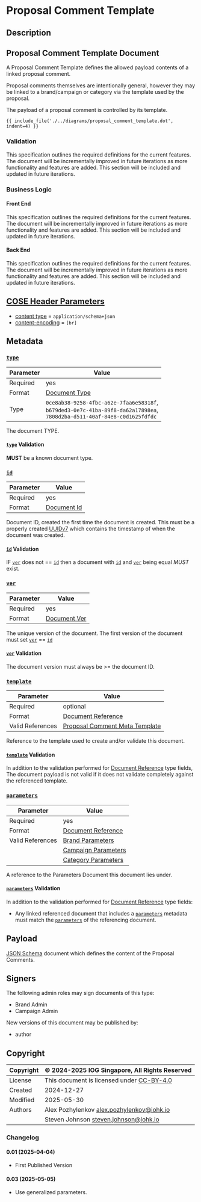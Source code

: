 # Proposal Comment Template

## Description

## Proposal Comment Template Document

A Proposal Comment Template defines the allowed payload contents of a
linked proposal comment.

Proposal comments themselves are intentionally general, however they may be
linked to a brand/campaign or category via the template used by the proposal.

The payload of a proposal comment is controlled by its template.

<!-- markdownlint-disable max-one-sentence-per-line -->

```graphviz dot proposal_comment_template.dot.svg
{{ include_file('./../diagrams/proposal_comment_template.dot', indent=4) }}
```

<!-- markdownlint-enable max-one-sentence-per-line -->

### Validation

This specification outlines the required definitions for the current features.
The document will be incrementally improved in future iterations as more functionality
and features are added.
This section will be included and updated in future iterations.

### Business Logic

#### Front End

This specification outlines the required definitions for the current features.
The document will be incrementally improved in future iterations as more functionality
and features are added.
This section will be included and updated in future iterations.

#### Back End

This specification outlines the required definitions for the current features.
The document will be incrementally improved in future iterations as more functionality
and features are added.
This section will be included and updated in future iterations.

## [COSE Header Parameters][RFC9052-HeaderParameters]

* [content type](../spec.md#content-type) = `application/schema+json`
* [content-encoding](../spec.md#content-encoding) = `[br]`

## Metadata

### [`type`](../metadata.md#type)

<!-- markdownlint-disable MD033 -->
| Parameter | Value |
| --- | --- |
| Required | yes |
| Format | [Document Type](../metadata.md#document-type) |
| Type | `0ce8ab38-9258-4fbc-a62e-7faa6e58318f`,<br/>`b679ded3-0e7c-41ba-89f8-da62a17898ea`,<br/>`7808d2ba-d511-40af-84e8-c0d1625fdfdc` |
<!-- markdownlint-enable MD033 -->
The document TYPE.

#### [`type`](../metadata.md#type) Validation

**MUST** be a known document type.

### [`id`](../metadata.md#id)

<!-- markdownlint-disable MD033 -->
| Parameter | Value |
| --- | --- |
| Required | yes |
| Format | [Document Id](../metadata.md#document-id) |
<!-- markdownlint-enable MD033 -->
Document ID, created the first time the document is created.
This must be a properly created [UUIDv7][RFC9562-V7] which contains the
timestamp of when the document was created.

#### [`id`](../metadata.md#id) Validation

IF [`ver`](../metadata.md#ver) does not == [`id`](../metadata.md#id) then a document with
[`id`](../metadata.md#id) and [`ver`](../metadata.md#ver) being equal *MUST* exist.

### [`ver`](../metadata.md#ver)

<!-- markdownlint-disable MD033 -->
| Parameter | Value |
| --- | --- |
| Required | yes |
| Format | [Document Ver](../metadata.md#document-ver) |
<!-- markdownlint-enable MD033 -->
The unique version of the document.
The first version of the document must set [`ver`](../metadata.md#ver) == [`id`](../metadata.md#id)

#### [`ver`](../metadata.md#ver) Validation

The document version must always be >= the document ID.

### [`template`](../metadata.md#template)

<!-- markdownlint-disable MD033 -->
| Parameter | Value |
| --- | --- |
| Required | optional |
| Format | [Document Reference](../metadata.md#document-reference) |
| Valid References | [Proposal Comment Meta Template](proposal_comment_meta_template.md) |
<!-- markdownlint-enable MD033 -->
Reference to the template used to create and/or validate this document.

#### [`template`](../metadata.md#template) Validation

In addition to the validation performed for [Document Reference](../metadata.md#document-reference) type fields,
The document payload is not valid if it does not validate completely against the referenced template.

### [`parameters`](../metadata.md#parameters)

<!-- markdownlint-disable MD033 -->
| Parameter | Value |
| --- | --- |
| Required | yes |
| Format | [Document Reference](../metadata.md#document-reference) |
| Valid References | [Brand Parameters](brand_parameters.md) |
|  | [Campaign Parameters](campaign_parameters.md) |
|  | [Category Parameters](category_parameters.md) |
<!-- markdownlint-enable MD033 -->
A reference to the Parameters Document this document lies under.

#### [`parameters`](../metadata.md#parameters) Validation

In addition to the validation performed for [Document Reference](../metadata.md#document-reference) type fields:

* Any linked referenced document that includes a [`parameters`](../metadata.md#parameters) metadata must match the
[`parameters`](../metadata.md#parameters) of the referencing document.

## Payload

[JSON Schema] document which defines the content of the Proposal Comments.

## Signers

The following admin roles may sign documents of this type:

* Brand Admin
* Campaign Admin

New versions of this document may be published by:

* author

## Copyright

| Copyright | :copyright: 2024-2025 IOG Singapore, All Rights Reserved |
| --- | --- |
| License | This document is licensed under [CC-BY-4.0] |
| Created | 2024-12-27 |
| Modified | 2025-05-30 |
| Authors | Alex Pozhylenkov <alex.pozhylenkov@iohk.io> |
| | Steven Johnson <steven.johnson@iohk.io> |

### Changelog

#### 0.01 (2025-04-04)

* First Published Version

#### 0.03 (2025-05-05)

* Use generalized parameters.

[RFC9052-HeaderParameters]: https://www.rfc-editor.org/rfc/rfc8152#section-3.1
[JSON Schema]: https://json-schema.org/draft-07
[CC-BY-4.0]: https://creativecommons.org/licenses/by/4.0/legalcode
[RFC9562-V7]: https://www.rfc-editor.org/rfc/rfc9562.html#name-uuid-version-7
